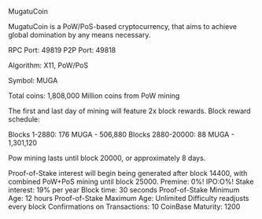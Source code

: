 
MugatuCoin

MugatuCoin is a PoW/PoS-based cryptocurrency, that aims to achieve global domination by any means necessary.

RPC Port: 49819
P2P Port: 49818

Algorithm: X11, PoW/PoS

Symbol: MUGA

Total coins: 1,808,000 Million coins from PoW mining

The first and last day of mining will feature 2x block rewards. Block reward schedule:

Blocks 1-2880: 176 MUGA - 506,880
Blocks 2880-20000: 88 MUGA - 1,301,120
 
Pow mining lasts until block 20000, or approximately 8 days.

Proof-of-Stake interest will begin being generated after block 14400, with combined PoW+PoS mining until block 25000.
Premine: 0%!
IPO:O%!
Stake interest: 19% per year
Block time: 30 seconds
Proof-of-Stake Minimum Age: 12 hours
Proof-of-Stake Maximum Age: Unlimited
Difficulty readjusts every block
Confirmations on Transactions: 10
CoinBase Maturity: 1200


